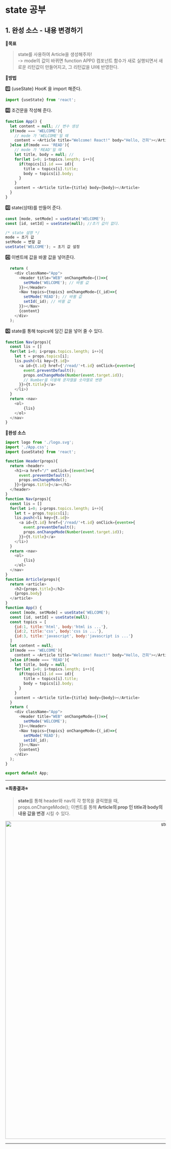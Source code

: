 # state 공부

## 1. 완성 소스 - 내용 변경하기

**:pushpin:목표**
> state를 사용하여 Article을 생성해주자!    
-> mode의 값이 바뀌면 function APP() 컴포넌트 함수가 새로 실행되면서 새로운 리턴값이 만들어지고, 그 리턴값을 UI에 반영한다.

**:pushpin:방법**

**:one:** {useState} HooK 을 import 해준다.
```js
import {useState} from 'react';
```

**:two:** 조건문을 작성해 준다.
```js
function App() {
  let content = null; // 변수 생성
  if(mode === 'WELCOME'){
    // mode 가 'WELCOME'일 때
    content = <Article title="Welcome! React!" body="Hello, 건희"></Article>
  }else if(mode === 'READ'){
    // mode 가 'READ'일 때
    let title, body = null; //
    for(let i=0; i<topics.length; i++){
      if(topics[i].id === id){
        title = topics[i].title;
        body = topics[i].body;
      }
    }
    content = <Article title={title} body={body}></Article>
  }
}
```

**:three:** state(상태)를 만들어 준다.
```js
const [mode, setMode] = useState('WELCOME');
const [id, setId] = useState(null); //초기 값이 없다.

/* state 설명 */
mode = 초기 값
setMode = 변할 값
useState('WELCOME'); = 초기 값 설정
```

**:four:** 이벤트에 값을 바꿀 값을 넣어준다.

```js
  return (
    <div className="App">
      <Header title="WEB" onChangeMode={()=>{
        setMode('WELCOME'); // 바뀔 값
      }}></Header>
      <Nav topics={topics} onChangeMode={(_id)=>{
        setMode('READ'); // 바뀔 값
        setId(_id); // 바뀔 값
      }}></Nav>
      {content}
    </div>
  );
```

**:five:** state를 통해 topics에 담긴 값을 넣어 줄 수 있다.
```js
function Nav(props){
  const lis = []
  for(let i=0; i<props.topics.length; i++){
    let t = props.topics[i];
    lis.push(<li key={t.id}>
      <a id={t.id} href={'/read/'+t.id} onClick={event=>{
        event.preventDefault();
        props.onChangeMode(Number(event.target.id));
        // Number을 이용해 문자열을 숫자열로 변환
      }}>{t.title}</a>
    </li>)
  }
  return <nav>
    <ol>
        {lis}
    </ol>
  </nav>
}
```

**:pushpin:완성 소스**
```js
import logo from './logo.svg';
import './App.css';
import {useState} from 'react';

function Header(props){
  return <header>
    <h1><a href="/" onClick={(event)=>{
      event.preventDefault();
      props.onChangeMode();
    }}>{props.title}</a></h1>
  </header>
}
function Nav(props){
  const lis = []
  for(let i=0; i<props.topics.length; i++){
    let t = props.topics[i];
    lis.push(<li key={t.id}>
      <a id={t.id} href={'/read/'+t.id} onClick={event=>{
        event.preventDefault();
        props.onChangeMode(Number(event.target.id));
      }}>{t.title}</a>
    </li>)
  }
  return <nav>
    <ol>
        {lis}
    </ol>
  </nav>
}
function Article(props){
  return <article>
    <h2>{props.title}</h2>
    {props.body}
  </article>
}
function App() {
  const [mode, setMode] = useState('WELCOME');
  const [id, setId] = useState(null);
  const topics = [
    {id:1, title:'html', body:'html is ...'},
    {id:2, title:'css', body:'css is ...'},
    {id:3, title:'javascript', body:'javascript is ...'}
  ]
  let content = null;
  if(mode === 'WELCOME'){
    content = <Article title="Welcome! React!" body="Hello, 건희"></Article>
  }else if(mode === 'READ'){
    let title, body = null;
    for(let i=0; i<topics.length; i++){
      if(topics[i].id === id){
        title = topics[i].title;
        body = topics[i].body;
      }
    }
    content = <Article title={title} body={body}></Article>
  }
  return (
    <div className="App">
      <Header title="WEB" onChangeMode={()=>{
        setMode('WELCOME');
      }}></Header>
      <Nav topics={topics} onChangeMode={(_id)=>{
        setMode('READ');
        setId(_id);
      }}></Nav>
      {content}
    </div>
  );
}

export default App;
```
***
**:star:최종결과:star:**
> **state**를 통해 header와 nav의 각 항목을 클릭했을 때,   
 props.onChangeMode(); 이벤트를 통해 **Article의 prop 인 title과 body의 내용 값을 변경** 시킬 수 있다.
<p align="center"><img src="https://github.com/lbsafe/React-study/assets/65703793/4b6d8317-5d59-43fa-ab7b-3404edb6001d" alt="study" width="1000px"></p>

***